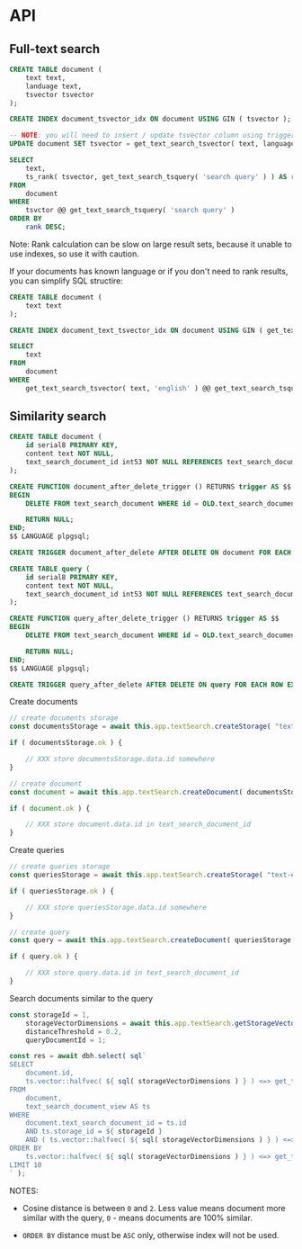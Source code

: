 # API

## Full-text search

```sql
CREATE TABLE document (
    text text,
    landuage text,
    tsvector tsvector
);

CREATE INDEX document_tsvector_idx ON document USING GIN ( tsvector );

-- NOTE: you will need to insert / update tsvector column using triggers
UPDATE document SET tsvector = get_text_search_tsvector( text, language );

SELECT
    text,
    ts_rank( tsvector, get_text_search_tsquery( 'search query' ) ) AS rank
FROM
    document
WHERE
    tsvctor @@ get_text_search_tsquery( 'search query' )
ORDER BY
    rank DESC;
```

Note: Rank calculation can be slow on large result sets, because it unable to use indexes, so use it with caution.

If your documents has known language or if you don't need to rank results, you can simplify SQL structire:

```sql
CREATE TABLE document (
    text text
);

CREATE INDEX document_text_tsvector_idx ON document USING GIN ( get_text_search_tsvector( text, 'english' ) );

SELECT
    text
FROM
    document
WHERE
    get_text_search_tsvector( text, 'english' ) @@ get_text_search_tsquery( 'search query', 'english' );
```

## Similarity search

```sql
CREATE TABLE document (
    id serial8 PRIMARY KEY,
    content text NOT NULL,
    text_search_document_id int53 NOT NULL REFERENCES text_search_document ( id ) ON DELETE RESTRICT
);

CREATE FUNCTION document_after_delete_trigger () RETURNS trigger AS $$
BEGIN
    DELETE FROM text_search_document WHERE id = OLD.text_search_document_id;

    RETURN NULL;
END;
$$ LANGUAGE plpgsql;

CREATE TRIGGER document_after_delete AFTER DELETE ON document FOR EACH ROW EXECUTE FUNCTION document_after_delete_trigger();

CREATE TABLE query (
    id serial8 PRIMARY KEY,
    content text NOT NULL,
    text_search_document_id int53 NOT NULL REFERENCES text_search_document ( id ) ON DELETE RESTRICT
);

CREATE FUNCTION query_after_delete_trigger () RETURNS trigger AS $$
BEGIN
    DELETE FROM text_search_document WHERE id = OLD.text_search_document_id;

    RETURN NULL;
END;
$$ LANGUAGE plpgsql;

CREATE TRIGGER query_after_delete AFTER DELETE ON query FOR EACH ROW EXECUTE FUNCTION query_after_delete_trigger();
```

Create documents

```javascript
// create documents storage
const documentsStorage = await this.app.textSearch.createStorage( "text-embedding-3-small", "RETRIEVAL_DOCUMENT" );

if ( documentsStorage.ok ) {

    // XXX store documentsStorage.data.id somewhere
}

// create document
const document = await this.app.textSearch.createDocument( documentsStorage.data.id, "DOCUMENT TEXT" );

if ( document.ok ) {

    // XXX store document.data.id in text_search_document_id
}
```

Create queries

```javascript
// create queries storage
const queriesStorage = await this.app.textSearch.createStorage( "text-embedding-3-small", "RETRIEVAL_QUERY" );

if ( queriesStorage.ok ) {

    // XXX store queriesStorage.data.id somewhere
}

// create query
const query = await this.app.textSearch.createDocument( queriesStorage.data.id, "QUERY TEXT" );

if ( query.ok ) {

    // XXX store query.data.id in text_search_document_id
}
```

Search documents similar to the query

```javascript
const storageId = 1,
    storageVectorDimensions = await this.app.textSearch.getStorageVectorDimensions( storageId ),
    distanceThreshold = 0.2,
    queryDocumentId = 1;

const res = await dbh.select( sql`
SELECT
    document.id,
    ts.vector::halfvec( ${ sql( storageVectorDimensions ) } ) <=> get_text_search_document_vector( ${ queryDocumentId }::int53 ) AS distance
FROM
    document,
    text_search_document_view AS ts
WHERE
    document.text_search_document_id = ts.id
    AND ts.storage_id = ${ storageId }
    AND ( ts.vector::halfvec( ${ sql( storageVectorDimensions ) } ) <=> get_text_search_document_vector( ${ queryDocumentId }::int53 ) ) <= ${ distanceThreshold }
ORDER BY
    ts.vector::halfvec( ${ sql( storageVectorDimensions ) } ) <=> get_text_search_document_vector( ${ queryDocumentId }::int53 )
LIMIT 10
` );
```

NOTES:

- Cosine distance is between `0` and `2`. Less value means document more similar with the query, `0` - means documents are 100% similar.

- `ORDER BY` distance must be `ASC` only, otherwise index will not be used.
